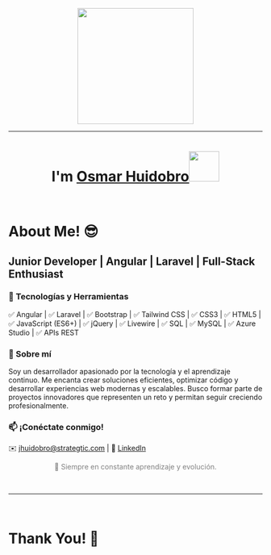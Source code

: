 <p align="center">
  <img src="https://miro.medium.com/max/2048/1*OohqW5DGh9CQS4hLY5FXzA.png" height="230"/>
</p>
<hr>
<h1 align="center">I'm <a href="https://github.com/OsmarH19">Osmar Huidobro<a><img src="[https://github.com/OsmarH19]" width="60px"/></h1>
<Br>
<h1>About Me! 😎</h1>

<h2>Junior Developer | Angular | Laravel | Full-Stack Enthusiast</h2>

<h3>🚀 Tecnologías y Herramientas</h3>
<p>✅ Angular | ✅ Laravel | ✅ Bootstrap | ✅ Tailwind CSS | ✅ CSS3 | ✅ HTML5 | ✅ JavaScript (ES6+) | ✅ jQuery | ✅ Livewire | ✅ SQL | ✅ MySQL | ✅ Azure Studio | ✅ APIs REST</p>

<h3>📌 Sobre mí</h3>
<p>
    Soy un desarrollador apasionado por la tecnología y el aprendizaje continuo. 
    Me encanta crear soluciones eficientes, optimizar código y desarrollar experiencias web modernas y escalables.
    Busco formar parte de proyectos innovadores que representen un reto y permitan seguir creciendo profesionalmente.
</p>

<h3>📫 ¡Conéctate conmigo!</h3>
<p>
    ✉️ <a href="mailto:jhuidobro@strategtic.com">jhuidobro@strategtic.com</a> |
    💼 <a href="https://www.linkedin.com/in/jeferson-osmar-huidobro-angeles-a1404719a/">LinkedIn</a>
</p>

<p style="text-align: center; color: gray; font-size: 14px;">
    🚀 Siempre en constante aprendizaje y evolución.
</p>

<Br>
<hr>
<Br>
<h1>Thank You! 🤵 </h1>
<Br>
    </div>

</body>


